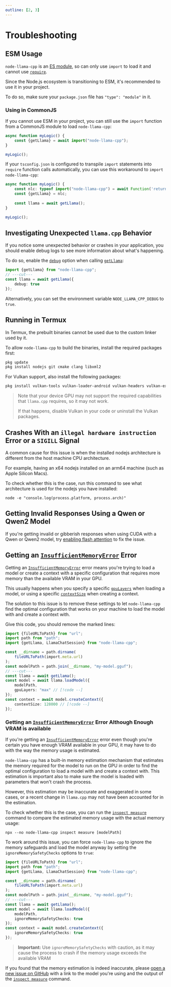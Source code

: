 ```yaml
---
outline: [2, 3]
---
```

# Troubleshooting
## ESM Usage
`node-llama-cpp` is an [ES module](https://nodejs.org/api/esm.html#modules-ecmascript-modules), so can only use `import` to load it and cannot use [`require`](https://nodejs.org/docs/latest-v18.x/api/esm.html#require:~:text=Using%20require%20to%20load%20an%20ES%20module%20is%20not%20supported%20because%20ES%20modules%20have%20asynchronous%20execution.%20Instead%2C%20use%20import()%20to%20load%20an%20ES%20module%20from%20a%20CommonJS%20module.).

Since the Node.js ecosystem is transitioning to ESM, it's recommended to use it in your project.

To do so, make sure your `package.json` file has `"type": "module"` in it.

### Using in CommonJS
If you cannot use ESM in your project, you can still use the `import` function from a CommonJS module to load `node-llama-cpp`:
```typescript
async function myLogic() {
    const {getLlama} = await import("node-llama-cpp");
}

myLogic();
```

If your `tsconfig.json` is configured to transpile `import` statements into `require` function calls automatically,
you can use this workaround to `import` `node-llama-cpp`:
```typescript
async function myLogic() {
    const nlc: typeof import("node-llama-cpp") = await Function('return import("node-llama-cpp")')();
    const {getLlama} = nlc;
    
    const llama = await getLlama();
}

myLogic();
```


## Investigating Unexpected `llama.cpp` Behavior
If you notice some unexpected behavior or crashes in your application, you should enable debug logs to see more information about what's happening.

To do so, enable the [`debug`](../api/type-aliases/LlamaOptions.md#debug) option when calling [`getLlama`](../api/functions/getLlama.md):
```typescript
import {getLlama} from "node-llama-cpp";
// ---cut---
const llama = await getLlama({
    debug: true
});
```

Alternatively, you can set the environment variable `NODE_LLAMA_CPP_DEBUG` to `true`.


## Running in Termux
In Termux, the prebuilt binaries cannot be used due to the custom linker used by it.

To allow `node-llama-cpp` to build the binaries, install the required packages first:
```bash
pkg update
pkg install nodejs git cmake clang libxml2
```

For Vulkan support, also install the following packages:
```bash
pkg install vulkan-tools vulkan-loader-android vulkan-headers vulkan-extension-layer
```
> Note that your device GPU may not support the required capabilities that `llama.cpp` requires, so it may not work.
> 
> If that happens, disable Vulkan in your code or uninstall the Vulkan packages.


## Crashes With an `illegal hardware instruction` Error or a `SIGILL` Signal
A common cause for this issue is when the installed nodejs architecture is different from the host machine CPU architecture.

For example, having an x64 nodejs installed on an arm64 machine (such as Apple Silicon Macs).

To check whether this is the case, run this command to see what architecture is used for the nodejs you have installed:
```shell
node -e "console.log(process.platform, process.arch)"
```

## Getting Invalid Responses Using a Qwen or Qwen2 Model
If you're getting invalid or gibberish responses when using CUDA with a Qwen or Qwen2 model,
try [enabling flash attention](../guide/tips-and-tricks#flash-attention) to fix the issue.

## Getting an [`InsufficientMemoryError`](../api/classes/InsufficientMemoryError.md) Error
Getting an [`InsufficientMemoryError`](../api/classes/InsufficientMemoryError.md) error means you're trying to load a model
or create a context with a specific configuration that requires more memory than the available VRAM in your GPU.

This usually happens when you specify a specific [`gpuLayers`](../api/type-aliases/LlamaModelOptions.md#gpulayers) when loading a model,
or using a specific [`contextSize`](../api/type-aliases/LlamaContextOptions.md#contextsize) when creating a context.

The solution to this issue is to remove these settings to let `node-llama-cpp` find the optimal configuration that works on your machine
to load the model with and create a context with.

Give this code, you should remove the marked lines:
```typescript
import {fileURLToPath} from "url";
import path from "path";
import {getLlama, LlamaChatSession} from "node-llama-cpp";

const __dirname = path.dirname(
    fileURLToPath(import.meta.url)
);
const modelPath = path.join(__dirname, "my-model.gguf");
// ---cut---
const llama = await getLlama();
const model = await llama.loadModel({
    modelPath,
    gpuLayers: "max" // [!code --]
});
const context = await model.createContext({
    contextSize: 128000 // [!code --]
});
```

### Getting an [`InsufficientMemoryError`](../api/classes/InsufficientMemoryError.md) Error Although Enough VRAM is available
If you're getting an [`InsufficientMemoryError`](../api/classes/InsufficientMemoryError.md) error even though you're certain you have enough VRAM available in your GPU,
it may have to do with the way the memory usage is estimated.

`node-llama-cpp` has a built-in memory estimation mechanism that estimates the memory required for the model to run on the GPU in order to find the optimal configuration to load a model with and create a context with.
This estimation is important also to make sure the model is loaded with parameters that won't crash the process.

However, this estimation may be inaccurate and exaggerated in some cases,
or a recent change in `llama.cpp` may not have been accounted for in the estimation.

To check whether this is the case, you can run the [`inspect measure`](../cli/inspect/measure.md) command to compare the estimated memory usage with the actual memory usage:
```shell
npx --no node-llama-cpp inspect measure [modelPath]
```

To work around this issue, you can force `node-llama-cpp` to ignore the memory safeguards and load the model anyway by setting the `ignoreMemorySafetyChecks` options to `true`:
```typescript
import {fileURLToPath} from "url";
import path from "path";
import {getLlama, LlamaChatSession} from "node-llama-cpp";

const __dirname = path.dirname(
    fileURLToPath(import.meta.url)
);
const modelPath = path.join(__dirname, "my-model.gguf");
// ---cut---
const llama = await getLlama();
const model = await llama.loadModel({
    modelPath,
    ignoreMemorySafetyChecks: true
});
const context = await model.createContext({
    ignoreMemorySafetyChecks: true
});
```

> **Important:** Use `ignoreMemorySafetyChecks` with caution, as it may cause the process to crash if the memory usage exceeds the available VRAM

If you found that the memory estimation is indeed inaccurate,
please [open a new issue on GitHub](https://github.com/withcatai/node-llama-cpp/issues/new/choose) with a link to the model you're using and the output of the [`inspect measure`](../cli/inspect/measure.md) command.
